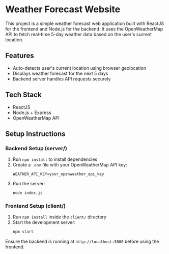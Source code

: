 # Weather Forecast Website

This project is a simple weather forecast web application built with ReactJS for the frontend and Node.js for the backend. It uses the OpenWeatherMap API to fetch real-time 5-day weather data based on the user's current location.

## Features
- Auto-detects user's current location using browser geolocation
- Displays weather forecast for the next 5 days
- Backend server handles API requests securely

## Tech Stack
- ReactJS
- Node.js + Express
- OpenWeatherMap API

## Setup Instructions

### Backend Setup (server/)
1. Run `npm install` to install dependencies
2. Create a `.env` file with your OpenWeatherMap API key:
   ```
   WEATHER_API_KEY=your_openweather_api_key
   ```
3. Run the server:
   ```bash
   node index.js
   ```

### Frontend Setup (client/)
1. Run `npm install` inside the `client/` directory
2. Start the development server:
   ```bash
   npm start
   ```

Ensure the backend is running at `http://localhost:5000` before using the frontend.